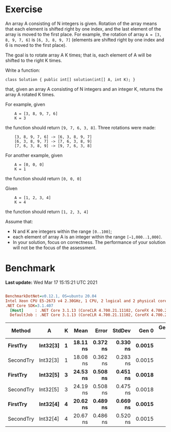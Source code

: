 ﻿# Exercise

An array A consisting of N integers is given. Rotation of the array means that each element is shifted right by one index, 
and the last element of the array is moved to the first place. For example, the rotation of array 
```A = [3, 8, 9, 7, 6]``` is ```[6, 3, 8, 9, 7]``` (elements are shifted right by one index and 6 is moved to the first place).

The goal is to rotate array A K times; that is, each element of A will be shifted to the right K times.

Write a function:

```
class Solution { public int[] solution(int[] A, int K); }
```


that, given an array A consisting of N integers and an integer K, returns the array A rotated K times.

For example, given
``` 
    A = [3, 8, 9, 7, 6]
    K = 3
```
the function should return ```[9, 7, 6, 3, 8]```. Three rotations were made:

```
    [3, 8, 9, 7, 6] -> [6, 3, 8, 9, 7]
    [6, 3, 8, 9, 7] -> [7, 6, 3, 8, 9]
    [7, 6, 3, 8, 9] -> [9, 7, 6, 3, 8]
```

For another example, given
```
    A = [0, 0, 0]
    K = 1
```
the function should return ```[0, 0, 0]```

Given
```
    A = [1, 2, 3, 4]
    K = 4
```
the function should return ```[1, 2, 3, 4]```

Assume that:

- N and K are integers within the range ```[0..100]```;
- each element of array A is an integer within the range ```[−1,000..1,000]```.
- In your solution, focus on correctness. The performance of your solution will not be the focus of the assessment.

# Benchmark

**Last update:** Wed Mar 17 15:15:21 UTC 2021

``` ini

BenchmarkDotNet=v0.12.1, OS=ubuntu 20.04
Intel Xeon CPU E5-2673 v4 2.30GHz, 1 CPU, 2 logical and 2 physical cores
.NET Core SDK=3.1.407
  [Host]     : .NET Core 3.1.13 (CoreCLR 4.700.21.11102, CoreFX 4.700.21.11602), X64 RyuJIT
  DefaultJob : .NET Core 3.1.13 (CoreCLR 4.700.21.11102, CoreFX 4.700.21.11602), X64 RyuJIT


```
|    Method |        A | K |     Mean |    Error |   StdDev |  Gen 0 | Gen 1 | Gen 2 | Allocated |
|---------- |--------- |-- |---------:|---------:|---------:|-------:|------:|------:|----------:|
|  **FirstTry** | **Int32[3]** | **1** | **18.11 ns** | **0.372 ns** | **0.330 ns** | **0.0015** |     **-** |     **-** |      **40 B** |
| SecondTry | Int32[3] | 1 | 18.08 ns | 0.362 ns | 0.283 ns | 0.0015 |     - |     - |      40 B |
|  **FirstTry** | **Int32[5]** | **3** | **24.53 ns** | **0.508 ns** | **0.451 ns** | **0.0018** |     **-** |     **-** |      **48 B** |
| SecondTry | Int32[5] | 3 | 24.19 ns | 0.508 ns | 0.475 ns | 0.0018 |     - |     - |      48 B |
|  **FirstTry** | **Int32[4]** | **4** | **20.62 ns** | **0.489 ns** | **0.669 ns** | **0.0015** |     **-** |     **-** |      **40 B** |
| SecondTry | Int32[4] | 4 | 20.67 ns | 0.486 ns | 0.520 ns | 0.0015 |     - |     - |      40 B |
